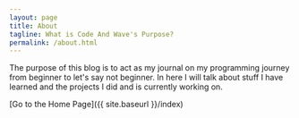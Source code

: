 ```yaml
---
layout: page
title: About
tagline: What is Code And Wave's Purpose?
permalink: /about.html
---
```


The purpose of this blog is to act as my journal on my programming journey from beginner to let's say not beginner. In here I will talk about stuff I have learned and the projects I did and is currently working on.


[Go to the Home Page]({{ site.baseurl }}/index)
